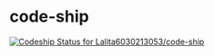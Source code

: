 # code-ship
[![Codeship Status for Lalita6030213053/code-ship](https://app.codeship.com/projects/ee2f7010-df74-0137-cdb8-6eee90c0213c/status?branch=master)](https://app.codeship.com/projects/372304)
